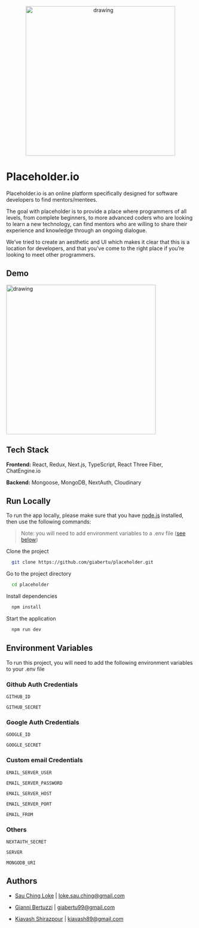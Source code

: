 <div id="header" align="center">
  <img src="https://res.cloudinary.com/gianni-bertuzzi/image/upload/v1662112401/Picture_1_izvu0m.png" alt="drawing" width="400"/>
</div>

# Placeholder.io

Placeholder.io is an online platform specifically designed for software developers to find 
mentors/mentees. 

The goal with placeholder is to provide a place where programmers of all levels, from complete beginners, to more advanced coders who are looking to learn a new technology, can find mentors who are willing to share their experience and knowledge through an ongoing dialogue.   

We’ve tried to create an aesthetic and UI which makes it clear that this is a location for developers, and that you’ve come to the right place if you’re looking to meet other programmers.


## Demo

<img src="./placeholder/public/homepage.gif" alt="drawing" width="400"/>


## Tech Stack

**Frontend:** React, Redux, Next.js, TypeScript, React Three Fiber, ChatEngine.io

**Backend:** Mongoose, MongoDB, NextAuth, Cloudinary


## Run Locally

To run the app locally, please make sure that you have [node.js](https://nodejs.dev/) installed, then use the following commands:

> Note: you will need to add environment variables to a .env file ([see below](https://github.com/giabertu/placeholder/main/README.md#environment-variables))

Clone the project

```bash
  git clone https://github.com/giabertu/placeholder.git
```

Go to the project directory

```bash
  cd placeholder
```

Install dependencies

```bash
  npm install
```

Start the application

```bash
  npm run dev
```


## Environment Variables

To run this project, you will need to add the following environment variables to your .env file

### Github Auth Credentials

`GITHUB_ID`

`GITHUB_SECRET`

### Google Auth Credentials

`GOOGLE_ID`

`GOOGLE_SECRET`

### Custom email Credentials

`EMAIL_SERVER_USER`

`EMAIL_SERVER_PASSWORD`

`EMAIL_SERVER_HOST`

`EMAIL_SERVER_PORT`

`EMAIL_FROM`

### Others

`NEXTAUTH_SECRET`

`SERVER`

`MONGODB_URI`

## Authors

- [Sau Ching Loke](https://github.com/coderomantics) | loke.sau.ching@gmail.com

- [Gianni Bertuzzi](https://github.com/giabertu) | giabertu99@gmail.com

- [Kiavash Shirazpour](https://github.com/Kio2047) | kiavash89@gmail.com
